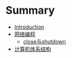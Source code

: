 # Summary

* [Introduction](README.md)
* [网络编程](chapter1.md)
   * [close与shutdown](closeyu_shutdown.md)
* [计算机体系结构](chapter2.md)

